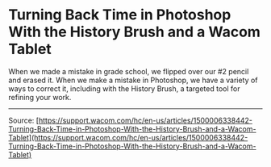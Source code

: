 # Turning Back Time in Photoshop With the History Brush and a Wacom Tablet

When we made a mistake in grade school, we flipped over our #2 pencil and erased it. When we make a mistake in Photoshop, we have a variety of ways to correct it, including with the History Brush, a targeted tool for refining your work.

---
Source: [https://support.wacom.com/hc/en-us/articles/1500006338442-Turning-Back-Time-in-Photoshop-With-the-History-Brush-and-a-Wacom-Tablet](https://support.wacom.com/hc/en-us/articles/1500006338442-Turning-Back-Time-in-Photoshop-With-the-History-Brush-and-a-Wacom-Tablet)
